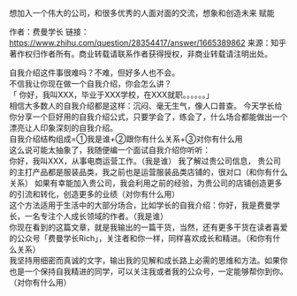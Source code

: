 想加入一个伟大的公司，和很多优秀的人面对面的交流，想象和创造未来
赋能


作者：费曼学长
链接：https://www.zhihu.com/question/28354417/answer/1665389862
来源：知乎
著作权归作者所有。商业转载请联系作者获得授权，非商业转载请注明出处。

自我介绍这件事很难吗？不难，但好多人也不会。  
不信我让你现在做一个自我介绍，你会怎么讲？  
「 你好，我叫XXX，毕业于XXX学校，在XXX就职。。。。。。」  
相信大多数人的自我介绍都是这样：沉闷、毫无生气，像人口普查。 
今天学长给你分享一个巨好用的自我介绍公式，只要学会了，练会了，什么场合都能做出一个漂亮让人印象深刻的自我介绍。   
自我介绍结构组成=①我是谁+②跟你有什么关系+③对你有什么用   
这么说可能太抽象了，我随便编一个面试自我介绍你听听：  
你好，我叫XXX，从事电商运营工作。（我是谁）
我了解过贵公司信息， 贵公司的主打产品都是服装品类，我之前也是运营服装品类店铺的，很对口（和你有什么关系）
如果有幸能加入贵公司，我会利用之前的经验，为贵公司的店铺创造更多的引流和转化，创造更多的业绩（对你有什么用）   
这个方法适用于生活中的大部分场合，比如学长的自我介绍：你好，我是费曼学长，一名专注个人成长领域的作者。（我是谁）  
你现在看到的这篇文章，就是我输出的一篇干货，当然，还有更多干货在读者喜爱的公众号「费曼学长Rich」，关注者和你一样，同样喜欢成长和精进。（和你有什么关系）  
我坚持用细密而真诚的文字，输出我的见解和成长路上必需的思维和方法。如果你也是一个保持自我精进的同学，可以关注我或者我的公众号，一定能够帮你到你。（对你有什么用）
